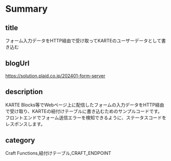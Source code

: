 # Summary

## title

フォーム入力データをHTTP経由で受け取ってKARTEのユーザーデータとして書き込む

## blogUrl

https://solution.plaid.co.jp/202401-form-server

## description

KARTE Blocks等でWebページ上に配信したフォームの入力データをHTTP経由で受け取り、KARTEの紐付けテーブルに書き込むためのサンプルコードです。フロントエンドでフォーム送信エラーを検知できるように、ステータスコードをレスポンスします。

## category

Craft Functions,紐付けテーブル,CRAFT_ENDPOINT